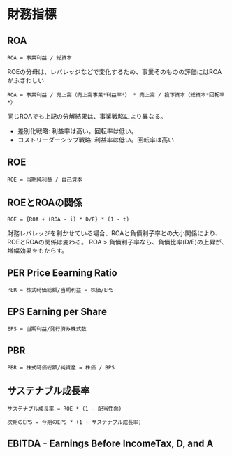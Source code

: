 # 財務指標

## ROA

```
ROA = 事業利益 / 総資本
```

ROEの分母は、レバレッジなどで変化するため、事業そのものの評価にはROAがふさわしい

```
ROA = 事業利益 / 売上高（売上高事業*利益率*） * 売上高 / 投下資本（総資本*回転率*）
```
同じROAでも上記の分解結果は、事業戦略により異なる。

* 差別化戦略: 利益率は高い。回転率は低い。
* コストリーダーシップ戦略: 利益率は低い。回転率は高い

## ROE
```
ROE = 当期純利益 / 自己資本
```

## ROEとROAの関係
```
ROE = {ROA + (ROA - i) * D/E} * (1 - t)
```

財務レバレッジを利かせている場合、ROAと負債利子率との大小関係により、ROEとROAの関係は変わる。
ROA > 負債利子率なら、負債比率(D/E)の上昇が、増幅効果をもたらす。

## PER Price Eearning Ratio
```
PER = 株式時価総額/当期利益 = 株価/EPS
```

## EPS Earning per Share
```
EPS = 当期利益/発行済み株式数
```

## PBR
```
PBR = 株式時価総額/純資産 = 株価 / BPS
```

## サステナブル成長率
```
サステナブル成長率 = ROE * (1 - 配当性向) 
```

```
次期のEPS = 今期のEPS * (1 + サステナブル成長率)
```
## EBITDA - Earnings Before IncomeTax, D, and A
